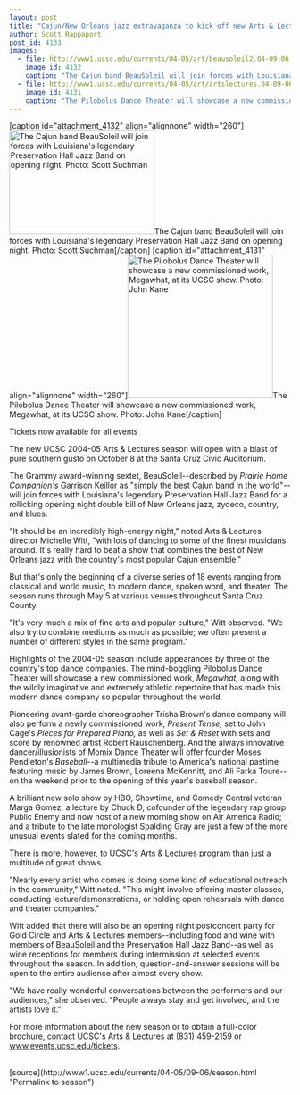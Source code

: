 ```yaml
---
layout: post
title: "Cajun/New Orleans jazz extravaganza to kick off new Arts & Lectures season"
author: Scott Rappaport
post_id: 4133
images:
  - file: http://www1.ucsc.edu/currents/04-05/art/beausoleil2.04-09-06.jpg
    image_id: 4132
    caption: "The Cajun band BeauSoleil will join forces with Louisiana's legendary Preservation Hall Jazz Band on opening night. Photo: Scott Suchman"
  - file: http://www1.ucsc.edu/currents/04-05/art/artslectures.04-09-06.jpg
    image_id: 4131
    caption: "The Pilobolus Dance Theater will showcase a new commissioned work, Megawhat, at its UCSC show. Photo: John Kane"
---
```


[caption id="attachment_4132" align="alignnone" width="260"]<a href="http://localhost/mysite/wp-content/uploads/2004/09/beausoleil2.04-09-06.jpg"><img class="size-full wp-image-4132" src="http://localhost/mysite/wp-content/uploads/2004/09/beausoleil2.04-09-06.jpg" alt="The Cajun band BeauSoleil will join forces with Louisiana's legendary Preservation Hall Jazz Band on opening night. Photo: Scott Suchman" width="260" height="186" /></a>The Cajun band BeauSoleil will join forces with Louisiana's legendary Preservation Hall Jazz Band on opening night. Photo: Scott Suchman[/caption]
[caption id="attachment_4131" align="alignnone" width="260"]<a href="http://localhost/mysite/wp-content/uploads/2004/09/artslectures.04-09-06.jpg"><img class="size-full wp-image-4131" src="http://localhost/mysite/wp-content/uploads/2004/09/artslectures.04-09-06.jpg" alt="The Pilobolus Dance Theater will showcase a new commissioned work, Megawhat, at its UCSC show. Photo: John Kane" width="260" height="257" /></a>The Pilobolus Dance Theater will showcase a new commissioned work, Megawhat, at its UCSC show. Photo: John Kane[/caption]
<p class="sectionheadblack">
  Tickets now available for all events
</p>
<p>
  The new UCSC 2004-05 Arts &amp; Lectures season will open with a blast of pure southern gusto on October 8 at the Santa Cruz Civic Auditorium.
</p>
<p>
  The Grammy award-winning sextet, BeauSoleil--described by <i>Prairie Home Companion's</i> Garrison Keillor as "simply the best Cajun band in the world"--will join forces with Louisiana's legendary Preservation Hall Jazz Band for a rollicking opening night double bill of New Orleans jazz, zydeco, country, and blues.<br>
</p>
<p>
  "It should be an incredibly high-energy night," noted Arts &amp; Lectures director Michelle Witt, "with lots of dancing to some of the finest musicians around. It's really hard to beat a show that combines the best of New Orleans jazz with the country's most popular Cajun ensemble."<br>
</p>
<p>
  But that's only the beginning of a diverse series of 18 events ranging from classical and world music, to modern dance, spoken word, and theater. The season runs through May 5 at various venues throughout Santa Cruz County.<br>
</p>
<p>
  "It's very much a mix of fine arts and popular culture," Witt observed. "We also try to combine mediums as much as possible; we often present a number of different styles in the same program."<br>
</p>
<p>
  Highlights of the 2004-05 season include appearances by three of the country's top dance companies. The mind-boggling Pilobolus Dance Theater will showcase a new commissioned work, <i>Megawhat,</i> along with the wildly imaginative and extremely athletic repertoire that has made this modern dance company so popular throughout the world.<br>
</p>
<p>
  Pioneering avant-garde choreographer Trisha Brown's dance company will also perform a newly commissioned work, <i>Present Tense,</i> set to John Cage's <i>Pieces for Prepared Piano,</i> as well as <i>Set &amp; Reset</i> with sets and score by renowned artist Robert Rauschenberg. And the always innovative dancer/illusionists of Momix Dance Theater will offer founder Moses Pendleton's <i>Baseball</i>--a multimedia tribute to America's national pastime featuring music by James Brown, Loreena McKennitt, and Ali Farka Toure--on the weekend prior to the opening of this year's baseball season.<br>
</p>
<p>
  A brilliant new solo show by HBO, Showtime, and Comedy Central veteran Marga Gomez; a lecture by Chuck D, cofounder of the legendary rap group Public Enemy and now host of a new morning show on Air America Radio; and a tribute to the late monologist Spalding Gray are just a few of the more unusual events slated for the coming months.<br>
</p>
<p>
  There is more, however, to UCSC's Arts &amp; Lectures program than just a multitude of great shows.<br>
</p>
<p>
  "Nearly every artist who comes is doing some kind of educational outreach in the community," Witt noted. "This might involve offering master classes, conducting lecture/demonstrations, or holding open rehearsals with dance and theater companies."<br>
</p>
<p>
  Witt added that there will also be an opening night postconcert party for Gold Circle and Arts &amp; Lectures members--including food and wine with members of BeauSoleil and the Preservation Hall Jazz Band--as well as wine receptions for members during intermission at selected events throughout the season. In addition, question-and-answer sessions will be open to the entire audience after almost every show.<br>
</p>
<p>
  "We have really wonderful conversations between the performers and our audiences," she observed. "People always stay and get involved, and the artists love it."<br>
</p>
<p>
  For more information about the new season or to obtain a full-color brochure, contact UCSC's Arts &amp; Lectures at (831) 459-2159 or <a href="http://www.events.ucsc.edu/tickets">www.events.ucsc.edu/tickets</a>.<br>
  <br>
</p>
[source](http://www1.ucsc.edu/currents/04-05/09-06/season.html "Permalink to season")
